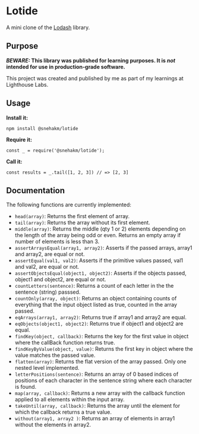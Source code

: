 # Lotide

A mini clone of the [Lodash](https://lodash.com) library.

## Purpose

**_BEWARE:_ This library was published for learning purposes. It is _not_ intended for use in production-grade software.**

This project was created and published by me as part of my learnings at Lighthouse Labs. 

## Usage

**Install it:**

`npm install @snehakm/lotide`

**Require it:**

`const _ = require('@snehakm/lotide');`

**Call it:**

`const results = _.tail([1, 2, 3]) // => [2, 3]`

## Documentation

The following functions are currently implemented:

* `head(array)`: Returns the first element of array.
* `tail(array)`: Returns the array without its first element.
* `middle(array)`: Returns the middle (qty 1 or 2) elements depending on the length of the array being odd or even. Returns an empty array if number of elements is less than 3.
* `assertArraysEqual(array1, array2)`: Asserts if the passed arrays, array1 and array2, are equal or not.
* `assertEqual(val1, val2)`: Asserts if the primitive values passed, val1 and val2, are equal or not. 
* `assertObjectsEqual(object1, object2)`: Asserts if the objects passed, object1 and object2, are equal or not.
* `countLetters(sentence)`: Returns a count of each letter in the the sentence (string) passsed.
* `countOnly(array, object)`: Returns an object containing counts of everything that the input object listed as true, counted in the array passed.
* `eqArrays(array1, array2)`: Returns true if array1 and array2 are equal.
* `eqObjects(object1, object2)`: Returns true if object1 and object2 are equal.
* `findKey(object, callback)`:  Returns the key for the first value in object where the callBack function returns true.   
* `findKeyByValue(object, value)`: Returns the first key in object where the value matches the passed value.
* `flatten(array)`: Returns the flat version of the array passed. Only one nested level implemented.
* `letterPositions(sentence)`: Returns an array of 0 based indices of positions of each character in the sentence string where each character is found.
* `map(array, callback)`: Returns a new array with the callback function applied to all elements within the input array.
* `takeUntil(array, callback)`: Returns the array until the element for which the callback returns a true value.
* `without(array1, array2 )`: Returns an array of elements in array1 without the elements in array2.
